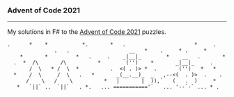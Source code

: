 ### Advent of Code 2021
---

My solutions in F# to the [Advent of Code 2021](https://adventofcode.com/) puzzles.



```
.      *    *           *.       *   .                      *     .
               .   .                   __   *    .     * .     *
    *       *         *   .     .    _|__|_        *    __   .       *
  .  *  /\       /\          *        ('')    *       _|__|_     .
       /  \   * /  \  *          .  <( . )> *  .       ('')   *   *
  *    /  \     /  \   .   *       _(__.__)_  _   ,--<(  . )>  .    .
      /    \   /    \          *   |       |  )),`   (   .  )     *
   *   `||` ..  `||`   . *.   ... ==========='`   ... '--`-` ... * .